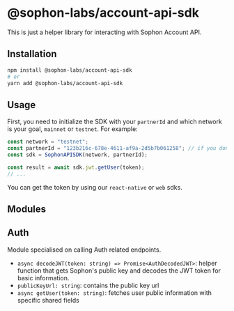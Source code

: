 # @sophon-labs/account-api-sdk

This is just a helper library for interacting with Sophon Account API.

## Installation

```bash
npm install @sophon-labs/account-api-sdk
# or
yarn add @sophon-labs/account-api-sdk
```

## Usage

First, you need to initialize the SDK with your `partnerId` and which network is your goal, `mainnet` or `testnet`. For example:

```ts
const network = "testnet";
const partnerId = "123b216c-678e-4611-af9a-2d5b7b061258"; // if you don't have a partnerId, get in touch with us
const sdk = SophonAPISDK(network, partnerId);

const result = await sdk.jwt.getUser(token);
// ...
```

You can get the token by using our `react-native` or `web` sdks.

## Modules

## Auth

Module specialised on calling Auth related endpoints.

- `async decodeJWT(token: string) => Promise<AuthDecodedJWT>`: helper function that gets Sophon's public key and decodes the JWT token for basic information.
- `publicKeyUrl: string`: contains the public key url
- `async getUser(token: string)`: fetches user public information with specific shared fields
